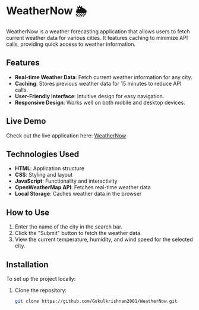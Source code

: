 # WeatherNow 🌦️

WeatherNow is a weather forecasting application that allows users to fetch current weather data for various cities. It features caching to minimize API calls, providing quick access to weather information.

## Features

- **Real-time Weather Data**: Fetch current weather information for any city.
- **Caching**: Stores previous weather data for 15 minutes to reduce API calls.
- **User-Friendly Interface**: Intuitive design for easy navigation.
- **Responsive Design**: Works well on both mobile and desktop devices.

## Live Demo

Check out the live application here: [WeatherNow](https://bright-alfajores-31e190.netlify.app/)

## Technologies Used

- **HTML**: Application structure
- **CSS**: Styling and layout
- **JavaScript**: Functionality and interactivity
- **OpenWeatherMap API**: Fetches real-time weather data
- **Local Storage**: Caches weather data in the browser

## How to Use

1. Enter the name of the city in the search bar.
2. Click the "Submit" button to fetch the weather data.
3. View the current temperature, humidity, and wind speed for the selected city.

## Installation

To set up the project locally:

1. Clone the repository:
   ```bash
   git clone https://github.com/Gokulkrishnan2001/WeatherNow.git
   ```
